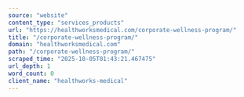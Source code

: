 ```yaml
---
source: "website"
content_type: "services_products"
url: "https://healthworksmedical.com/corporate-wellness-program/"
title: "/corporate-wellness-program/"
domain: "healthworksmedical.com"
path: "/corporate-wellness-program/"
scraped_time: "2025-10-05T01:43:21.467475"
url_depth: 1
word_count: 0
client_name: "healthworks-medical"
---
```


